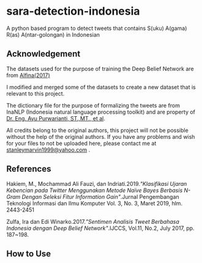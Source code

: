 # sara-detection-indonesia
A python based program to detect tweets that contains S(uku) A(gama) R(as) A(ntar-golongan) in Indonesian

## Acknowledgement
The datasets used for the purpose of training the Deep Belief Network are from [Alfina(2017)](https://github.com/ialfina/id-hatespeech-detection)

I modified and merged some of the datasets to create a new dataset that is relevant to this project.

The dictionary file for the purpose of formalizing the tweets are from InaNLP (Indonesia natural language processing toolkit) and are property of [Dr. Eng. Ayu Purwarianti, ST.,MT., et al](https://ieeexplore.ieee.org/document/7803103).

All credits belong to the original authors, this project will not be possible without the help of the original authors.
If you have any problems and wish for your files to not be uploaded here, please contact me at stanleymarvin1999@yahoo.com .

## References
Hakiem, M., Mochammad Ali Fauzi, dan Indriati.2019._"Klasifikasi Ujaran Kebencian pada Twitter Menggunakan Metode Naïve Bayes Berbasis N-Gram Dengan Seleksi Fitur Information Gain"_.Jurnal Pengembangan Teknologi Informasi dan Ilmu Komputer Vol. 3, No. 3, Maret 2019, hlm. 2443-2451

Zulfa, Ira dan Edi Winarko.2017._"Sentimen Analisis Tweet Berbahasa Indonesia dengan
Deep Belief Network"_.IJCCS, Vol.11, No.2, July 2017, pp. 187~198.


## How to Use
